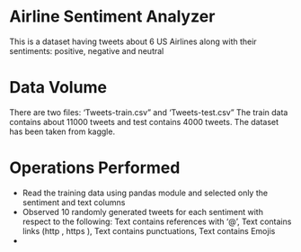 # Airline Sentiment Analyzer 
This is a dataset having tweets about 6 US Airlines along with their sentiments: positive, negative and neutral
# Data Volume
There are two files: ‘Tweets-train.csv” and ‘Tweets-test.csv” The train data contains about 11000 tweets and test contains 4000 tweets. The dataset has been taken from kaggle. 
# Operations Performed 
- Read the training data using pandas module and selected only the sentiment and text columns
- Observed 10 randomly generated tweets for each sentiment with respect to the following: Text contains references with ‘@’, Text contains links (http , https ), Text contains punctuations, Text contains Emojis
- 
